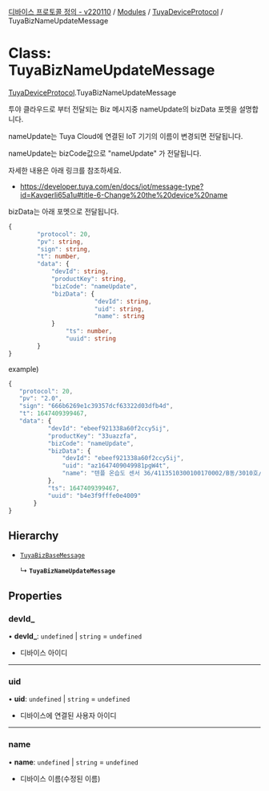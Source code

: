 [디바이스 프로토콜 정의 - v220110](../README.md) / [Modules](../modules.md) / [TuyaDeviceProtocol](../modules/TuyaDeviceProtocol.md) / TuyaBizNameUpdateMessage

# Class: TuyaBizNameUpdateMessage

[TuyaDeviceProtocol](../modules/TuyaDeviceProtocol.md).TuyaBizNameUpdateMessage

투야 클라우드로 부터 전달되는 Biz 메시지중 nameUpdate의 bizData 포멧을 설명합니다.

nameUpdate는 Tuya Cloud에 연결된 IoT 기기의 이름이 변경되면 전달됩니다.

nameUpdate는 bizCode값으로 "nameUpdate" 가 전달됩니다.

자세한 내용은 아래 링크를 참조하세요.
* https://developer.tuya.com/en/docs/iot/message-type?id=Kavqerli65a1u#title-6-Change%20the%20device%20name

bizData는 아래 포멧으로 전달됩니다.
```typescript
{
		"protocol": 20,
		"pv": string,
		"sign": string,
		"t": number,
		"data": {
		    "devId": string,
		    "productKey": string,
		    "bizCode": "nameUpdate",
		    "bizData": {
						"devId": string,
						"uid": string,
						"name": string
		    }
				"ts": number,
				"uuid": string
		}
}
```

example)
 ```typescript
{
    "protocol": 20,
    "pv": "2.0",
    "sign": "666b6269e1c39357dcf63322d03dfb4d",
    "t": 1647409399467,
    "data": {
		    "devId": "ebeef921338a60f2ccy5ij",
		    "productKey": "33uazzfa",
		    "bizCode": "nameUpdate",
		    "bizData": {
		        "devId": "ebeef921338a60f2ccy5ij",
		        "uid": "az1647409049981pgW4t",
		        "name": "텐플 온습도 센서 36/4113510300100170002/B동/3010호/서재현"
		    },
		    "ts": 1647409399467,
		    "uuid": "b4e3f9fffe0e4009"
		}
}
```

## Hierarchy

- [`TuyaBizBaseMessage`](TuyaDeviceProtocol.TuyaBizBaseMessage.md)

  ↳ **`TuyaBizNameUpdateMessage`**

## Properties

### devId\_

• **devId\_**: `undefined` \| `string` = `undefined`

* 디바이스 아이디

___

### uid

• **uid**: `undefined` \| `string` = `undefined`

* 디바이스에 연결된 사용자 아이디

___

### name

• **name**: `undefined` \| `string` = `undefined`

* 디바이스 이름(수정된 이름)
